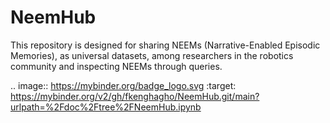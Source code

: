# NeemHub
This repository is designed for sharing NEEMs (Narrative-Enabled Episodic Memories), as universal datasets, among researchers in the robotics community and inspecting NEEMs through queries.

.. image:: https://mybinder.org/badge_logo.svg
 :target: https://mybinder.org/v2/gh/fkenghagho/NeemHub.git/main?urlpath=%2Fdoc%2Ftree%2FNeemHub.ipynb
